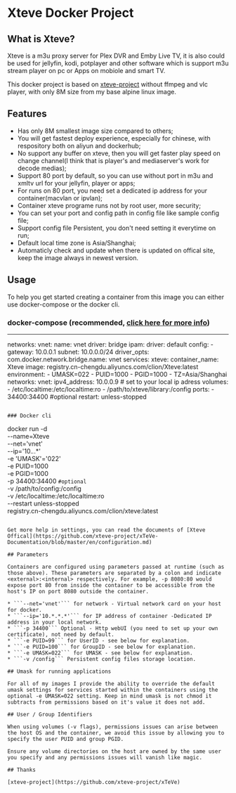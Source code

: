 # Xteve Docker Project

## What is Xteve?

Xteve is a m3u proxy server for Plex DVR and Emby Live TV, it is also could be used for jellyfin, kodi, potplayer and other software which is support m3u stream player on pc or Apps on mobiole and smart TV. 

This docker project is based on [xteve-project](https://github.com/xteve-project/xTeVe) without ffmpeg and vlc player, with only 8M size from my base alpine linux image.

## Features

* Has only 8M smallest image size compared to others;
* You will get fastest deploy experience, especially for chinese, with respository both on aliyun and dockerhub;
* No support any buffer on xteve, then you will get faster play speed on change channel(I think that is player's and mediaserver's work for decode medias);
* Support 80 port by default, so you can use without port in m3u and xmltv url for your jellyfin, player or apps;
* For runs on 80 port, you need set a dedicated ip address for your container(macvlan or ipvlan);
* Container xteve programe runs not by root user, more security;
* You can set your port and config path in config file like sample config file;
* Support config file Persistent, you don't need setting it everytime on run;
* Default local time zone is Asia/Shanghai;
* Automaticly check and update when there is updated on offical site, keep the image always in newest version.

## Usage

To help you get started creating a container from this image you can either use docker-compose or the docker cli.

### docker-compose (recommended, [click here for more info](https://https://docs.docker.com/compose/))

---
networks:
  vnet:
    name: vnet
    driver: bridge
    ipam:
      driver: default
      config:
        - gateway: 10.0.0.1
          subnet: 10.0.0.0/24
    driver_opts:
      com.docker.network.bridge.name: vnet
services:
  xteve:
    container_name: Xteve
    image: registry.cn-chengdu.aliyuncs.com/clion/Xteve:latest
    environment:
      - UMASK=022
      - PUID=1000
      - PGID=1000
      - TZ=Asia/Shanghai
    networks:
        vnet:
            ipv4_address: 10.0.0.9 # set to your local ip adress
    volumes:
      - /etc/localtime:/etc/localtime:ro
      - /path/to/xteve/library:/config
    ports:
      - 34400:34400 #optional
    restart: unless-stopped
```

### Docker cli

```
docker run -d \
  --name=Xteve \
  --net='vnet' \
  --ip='10.*.*.*' \
  -e 'UMASK'='022' \
  -e PUID=1000 \
  -e PGID=1000 \
  -p 34400:34400 `#optional` \
  -v /path/to/config:/config \
  -v /etc/localtime:/etc/localtime:ro \
  --restart unless-stopped \
  registry.cn-chengdu.aliyuncs.com/clion/xteve:latest
```

Get more help in settings, you can read the documents of [Xteve Offical](https://github.com/xteve-project/xTeVe-Documentation/blob/master/en/configuration.md)

## Parameters

Containers are configured using parameters passed at runtime (such as those above). These parameters are separated by a colon and indicate <external>:<internal> respectively. For example, -p 8080:80 would expose port 80 from inside the container to be accessible from the host's IP on port 8080 outside the container.

* ```--net='vnet'``` for network - Virtual network card on your host for docker.
* ```--ip='10.*.*.*'``` for IP address of container -Dedicated IP address in your local network.
* ```-p 34400``` Optional - Http webUI (you need to set up your own certificate), not need by default.
* ```-e PUID=99``` for UserID - see below for explanation.
* ```-e PUID=100``` for GroupID - see below for explanation.
* ```-e UMASK=022``` for UMASK - see below for explanation.
* ```-v /config``` Persistent config files storage location. 

## Umask for running applications

For all of my images I provide the ability to override the default umask settings for services started within the containers using the optional -e UMASK=022 setting. Keep in mind umask is not chmod it subtracts from permissions based on it's value it does not add.

## User / Group Identifiers

When using volumes (-v flags), permissions issues can arise between the host OS and the container, we avoid this issue by allowing you to specify the user PUID and group PGID.

Ensure any volume directories on the host are owned by the same user you specify and any permissions issues will vanish like magic.

## Thanks

[xteve-project](https://github.com/xteve-project/xTeVe)
